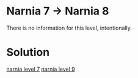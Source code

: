<h1>Narnia 7 &#x2192; Narnia 8 </h1>

<p>There is no information for this level, intentionally.</p>

<h1>Solution</h1>

[narnia level 7](7.md)
[narnia level 9](9.md)
